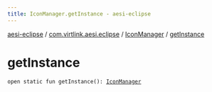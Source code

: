 ```yaml
---
title: IconManager.getInstance - aesi-eclipse
---
```


[aesi-eclipse](../../index.html) / [com.virtlink.aesi.eclipse](../index.html) / [IconManager](index.html) / [getInstance](.)

# getInstance

`open static fun getInstance(): `[`IconManager`](index.html)